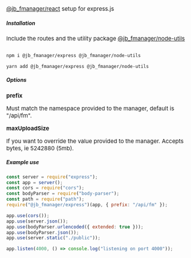 <p style="font-size:15px;"><a href=https://github.com/jbystronski/jb-fmanager-react">@jb_fmanager/react</a> setup for express.js</p>

<h5>Installation</h5>

<p style="font-size:15px;">Include the routes and the utility package <a href="https://github.com/jbystronski/jb-fmanager-node-utils">@jb_fmanager/node-utils</a></p>

```bash

npm i @jb_fmanager/express @jb_fmanager/node-utils

yarn add @jb_fmanager/express @jb_fmanager/node-utils

```

<h5>Options</h5>

<p style="font-size:15px; font-weight: bold">prefix</p>
<p style="font-size:15px;">Must match the namespace provided to the manager, default is "/api/fm".</p>
<p style="font-size:15px; font-weight: bold">maxUploadSize</p>
<p style="font-size:15px;">If you want to override the value provided to the manager. Accepts bytes, ie 5242880 (5mb).</p>

<h5>Example use</h5>

```js
const server = require("express");
const app = server();
const cors = require("cors");
const bodyParser = require("body-parser");
const path = require("path");
require("@jb_fmanager/express")(app, { prefix: "/api/fm" });

app.use(cors());
app.use(server.json());
app.use(bodyParser.urlencoded({ extended: true }));
app.use(bodyParser.json());
app.use(server.static("./public"));

app.listen(4000, () => console.log("listening on port 4000"));
```
